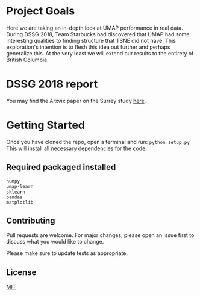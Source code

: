 # Project Goals

Here we are taking an in-depth look at UMAP performance in real data. During DSSG 2018, Team Starbucks had discovered that UMAP had some interesting qualities to finding structure that TSNE did not have. This exploration's intention is to flesh this idea out further and perhaps generalize this. At the very least we will extend our results to the entirety of British Columbia.

# DSSG 2018 report

You may find the Arxvix paper on the Surrey study [here](https://arxiv.org/abs/1903.09639).

# Getting Started

Once you have cloned the repo, open a terminal and run:
```python setup.py```
This will install all necessary dependencies for the code.

## Required packaged installed

```
numpy
umap-learn
sklearn
pandas
matplotlib
```


## Contributing
Pull requests are welcome. For major changes, please open an issue first to discuss what you would like to change.

Please make sure to update tests as appropriate.

## License
[MIT](https://choosealicense.com/licenses/mit/)